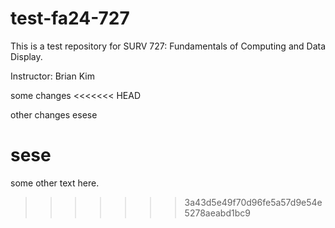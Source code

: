 # test-fa24-727

This is a test repository for SURV 727: Fundamentals of Computing and Data Display.

Instructor: Brian Kim

some changes
<<<<<<< HEAD

other changes
esese

sese
=======
some other text here.
>>>>>>> 3a43d5e49f70d96fe5a57d9e54e5278aeabd1bc9
